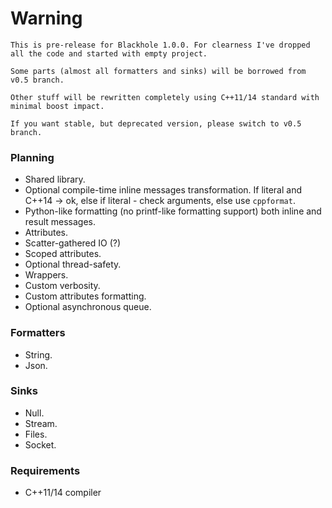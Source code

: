 # Warning
    This is pre-release for Blackhole 1.0.0. For clearness I've dropped all the code and started with empty project.

    Some parts (almost all formatters and sinks) will be borrowed from v0.5 branch.

    Other stuff will be rewritten completely using C++11/14 standard with minimal boost impact.

    If you want stable, but deprecated version, please switch to v0.5 branch.

### Planning

- Shared library.
- Optional compile-time inline messages transformation.
  If literal and C++14 -> ok, else if literal - check arguments, else use `cppformat`.
- Python-like formatting (no printf-like formatting support) both inline and result messages.
- Attributes.
- Scatter-gathered IO (?)
- Scoped attributes.
- Optional thread-safety.
- Wrappers.
- Custom verbosity.
- Custom attributes formatting.
- Optional asynchronous queue.

### Formatters

- String.
- Json.

### Sinks

- Null.
- Stream.
- Files.
- Socket.

### Requirements

- C++11/14 compiler
